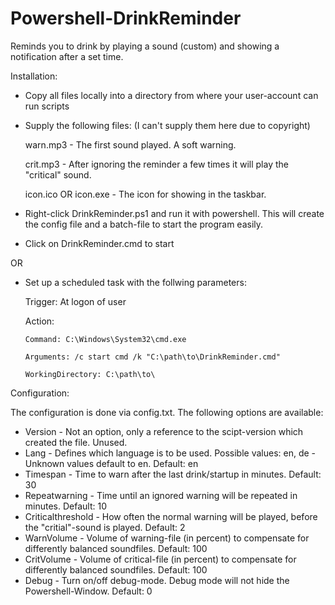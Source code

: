 # Powershell-DrinkReminder
Reminds you to drink by playing a sound (custom) and showing a notification after a set time.


Installation:

- Copy all files locally into a directory from where your user-account can run scripts
- Supply the following files: (I can't supply them here due to copyright)
    
    warn.mp3 - The first sound played. A soft warning.
    
    crit.mp3 - After ignoring the reminder a few times it will play the "critical" sound.
    
    icon.ico OR icon.exe - The icon for showing in the taskbar.
- Right-click DrinkReminder.ps1 and run it with powershell. This will create the config file and a batch-file to start the program easily.


- Click on DrinkReminder.cmd to start

OR
- Set up a scheduled task with the follwing parameters:
    
    Trigger: At logon of user
    
    Action: 
    
      Command: C:\Windows\System32\cmd.exe
      
      Arguments: /c start cmd /k "C:\path\to\DrinkReminder.cmd"
      
      WorkingDirectory: C:\path\to\

Configuration:

The configuration is done via config.txt.
The following options are available:

- Version - Not an option, only a reference to the scipt-version which created the file. Unused.
- Lang - Defines which language is to be used. Possible values: en, de - Unknown values default to en. Default: en
- Timespan - Time to warn after the last drink/startup in minutes. Default: 30
- Repeatwarning - Time until an ignored warning will be repeated in minutes. Default: 10
- Criticalthreshold - How often the normal warning will be played, before the "critial"-sound is played. Default: 2
- WarnVolume - Volume of warning-file (in percent) to compensate for differently balanced soundfiles. Default: 100
- CritVolume - Volume of critical-file (in percent) to compensate for differently balanced soundfiles. Default: 100
- Debug - Turn on/off debug-mode. Debug mode will not hide the Powershell-Window. Default: 0
